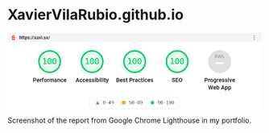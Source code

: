 # XavierVilaRubio.github.io

![Lighthouse report from xavi.sx](assets/lighthouse_report.png)
Screenshot of the report from Google Chrome Lighthouse in my portfolio.

